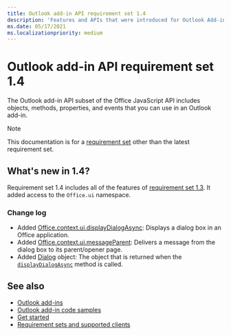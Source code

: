 ```yaml
---
title: Outlook add-in API requirement set 1.4
description: 'Features and APIs that were introduced for Outlook Add-ins and the Office JavaScript APIs as part of Mailbox API 1.4.'
ms.date: 05/17/2021
ms.localizationpriority: medium
---
```


# Outlook add-in API requirement set 1.4

The Outlook add-in API subset of the Office JavaScript API includes objects, methods, properties, and events that you can use in an Outlook add-in.

> [!NOTE]
> This documentation is for a [requirement set](/office/dev/add-ins/requirement-sets/outlook-api-requirement-sets.md) other than the latest requirement set.

## What's new in 1.4?

Requirement set 1.4 includes all of the features of [requirement set 1.3](../requirement-set-1.3/outlook-requirement-set-1.3.md). It added access to the `Office.ui` namespace.

### Change log

- Added [Office.context.ui.displayDialogAsync](/javascript/api/office/office.ui?view=outlook-js-1.4&preserve-view=true#office-office-ui-displaydialogasync-member(1)): Displays a dialog box in an Office application.
- Added [Office.context.ui.messageParent](/javascript/api/office/office.ui?view=outlook-js-1.4&preserve-view=true#office-office-ui-messageparent-member(1)): Delivers a message from the dialog box to its parent/opener page.
- Added [Dialog](/javascript/api/office/office.dialog?view=outlook-js-1.4&preserve-view=true) object: The object that is returned when the [`displayDialogAsync`](/javascript/api/office/office.ui?view=outlook-js-1.4&preserve-view=true#office-office-ui-displaydialogasync-member(1)) method is called.

## See also

- [Outlook add-ins](/office/dev/add-ins/outlook/outlook-add-ins-overview.md)
- [Outlook add-in code samples](https://developer.microsoft.com/outlook/gallery/?filterBy=Outlook,Samples,Add-ins)
- [Get started](/office/dev/add-ins/quickstarts/outlook-quickstart.md)
- [Requirement sets and supported clients](/office/dev/add-ins/requirement-sets/outlook-api-requirement-sets.md)
